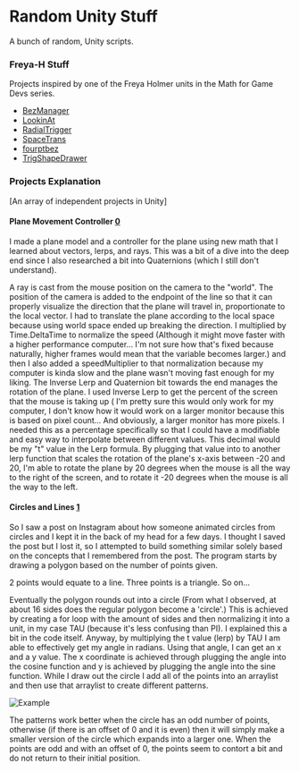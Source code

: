 # Random Unity Stuff

A bunch of random, Unity scripts.

### Freya-H Stuff

Projects inspired by one of the Freya Holmer units in the Math for Game Devs series.

- [BezManager](https://github.com/Lagrossa/Random-Unity-Stuff/blob/main/BezManager.cs)
- [LookinAt](https://github.com/Lagrossa/Random-Unity-Stuff/blob/main/LookinAt.cs)
- [RadialTrigger](https://github.com/Lagrossa/Random-Unity-Stuff/blob/main/RadialTrigger.cs)
- [SpaceTrans](https://github.com/Lagrossa/Random-Unity-Stuff/blob/main/SpaceTrans.cs)
- [fourptbez](https://github.com/Lagrossa/Random-Unity-Stuff/blob/main/fourptbez.cs)
- [TrigShapeDrawer](https://github.com/Lagrossa/Random-Unity-Stuff/blob/main/TriggConfusion.cs)

### Projects Explanation

[An array of independent projects in Unity]

#### Plane Movement Controller [0](https://github.com/Lagrossa/Random-Unity-Stuff/blob/main/MovementController.cs)

I made a plane model and a controller for the plane using new math that I learned about vectors, lerps, and rays. This was a bit of a dive into the deep end since I also researched a bit into Quaternions (which I still don't understand).

A ray is cast from the mouse position on the camera to the "world". The position of the camera is added to the endpoint of the line so that it can properly visualize the direction that the plane will travel in, proportionate to the local vector. I had to translate the plane according to the local space because using world space ended up breaking the direction. I multiplied by Time.DeltaTime to normalize the speed (Although it might move faster with a higher performance computer... I'm not sure how that's fixed because naturally, higher frames would mean that the variable becomes larger.) and then I also added a speedMultiplier to that normalization because my computer is kinda slow and the plane wasn't moving fast enough for my liking. The Inverse Lerp and Quaternion bit towards the end manages the rotation of the plane. I used Inverse Lerp to get the percent of the screen that the mouse is taking up ( I'm pretty sure this would only work for my computer, I don't know how it would work on a larger monitor because this is based on pixel count... And obviously, a larger monitor has more pixels. I needed this as a percentage specifically so that I could have a modifiable and easy way to interpolate between different values. This decimal would be my "t" value in the Lerp formula. By plugging that value into to another lerp function that scales the rotation of the plane's x-axis between -20 and 20, I'm able to rotate the plane by 20 degrees when the mouse is all the way to the right of the screen, and to rotate it -20 degrees when the mouse is all the way to the left.

#### Circles and Lines [1](https://github.com/Lagrossa/Random-Unity-Stuff/blob/main/trigPractice.cs)

So I saw a post on Instagram about how someone animated circles from circles and I kept it in the back of my head for a few days. I thought I saved the post but I lost it, so I attempted to build something similar solely based on the concepts that I remembered from the post. The program starts by drawing a polygon based on the number of points given. 

2 points would equate to a line. 
Three points is a triangle.
So on...

Eventually the polygon rounds out into a circle (From what I observed, at about 16 sides does the regular polygon become a 'circle'.) This is achieved by creating a for loop with the amount of sides and then normalizing it into a unit, in my case TAU (because it's less confusing than PI). I explained this a bit in the code itself. Anyway, by multiplying the t value (lerp) by TAU I am able to effectively get my angle in radians. Using that angle, I can get an x and a y value. The x coordinate is achieved through plugging the angle into the cosine function and y is achieved by plugging the angle into the sine function. While I draw out the circle I add all of the points into an arraylist and then use that arraylist to create different patterns.

![Example](https://user-images.githubusercontent.com/65159359/170362528-66c58b46-9e5f-49c4-98a7-50474ff8c024.gif)

The patterns work better when the circle has an odd number of points, otherwise (if there is an offset of 0 and it is even) then it will simply make a smaller version of the circle which expands into a larger one. When the points are odd and with an offset of 0, the points seem to contort a bit and do not return to their initial position.
